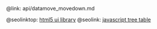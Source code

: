 @link: api/datamove_movedown.md

@seolinktop: [html5 ui library](https://webix.com)
@seolink: [javascript tree table](https://webix.com/widget/treetable/)